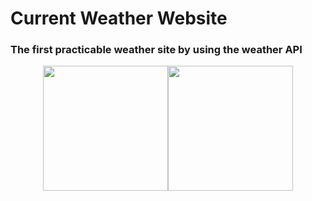 # Current Weather Website

### The first practicable weather site by using the weather API</p>
<p align="center">
<img src="https://www.fstyle67.com/Fstyle67/m14_img/01.png" height="200px"><img src="https://www.fstyle67.com/Fstyle67/m14_img/02.png" height="200px">
</p>
